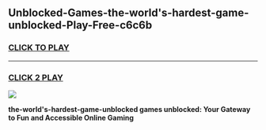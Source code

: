 
## Unblocked-Games-the-world's-hardest-game-unblocked-Play-Free-c6c6b
<h3>
<a href="https://premium76.site?title=the-world's-hardest-game-unblocked&ref=22A">CLICK TO PLAY</a></h3>
<hr>

<h3>
<a href="https://premium76.site?title=the-world's-hardest-game-unblocked&ref=22A">CLICK 2 PLAY</a>
  
</h3>

<a href="https://premium76.site?title=the-world's-hardest-game-unblocked&ref=22A"><img src="https://clearcache.store/games.png"></a>


**the-world's-hardest-game-unblocked games unblocked: Your Gateway to Fun and Accessible Online Gaming**
